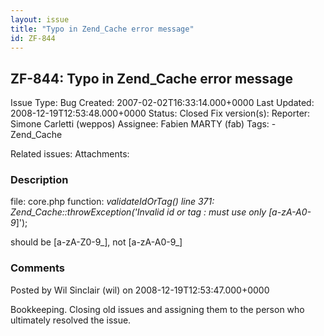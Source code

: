 ```yaml
---
layout: issue
title: "Typo in Zend_Cache error message"
id: ZF-844
---
```


ZF-844: Typo in Zend\_Cache error message
-----------------------------------------

 Issue Type: Bug Created: 2007-02-02T16:33:14.000+0000 Last Updated: 2008-12-19T12:53:48.000+0000 Status: Closed Fix version(s): 
 Reporter:  Simone Carletti (weppos)  Assignee:  Fabien MARTY (fab)  Tags: - Zend\_Cache
 
 Related issues: 
 Attachments: 
### Description

file: core.php function: _validateIdOrTag() line 371: Zend\_Cache::throwException('Invalid id or tag : must use only [a-zA-A0-9_]');

should be [a-zA-Z0-9\_], not [a-zA-A0-9\_]

 

 

### Comments

Posted by Wil Sinclair (wil) on 2008-12-19T12:53:47.000+0000

Bookkeeping. Closing old issues and assigning them to the person who ultimately resolved the issue.

 

 